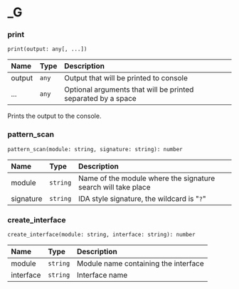 # _G

### print
`print(output: any[, ...])`

|Name|Type|Description|
|:-|:-|:-|
|output|`any`|Output that will be printed to console|
|...|`any`|Optional arguments that will be printed separated by a space|

Prints the output to the console.

### pattern_scan
`pattern_scan(module: string, signature: string): number`

|Name|Type|Description|
|:-|:-|:-|
|module|`string`|Name of the module where the signature search will take place|
|signature|`string`|IDA style signature, the wildcard is "`?`"|

### create_interface
`create_interface(module: string, interface: string): number`

|Name|Type|Description|
|:-|:-|:-|
|module|`string`|Module name containing the interface|
|interface|`string`|Interface name|